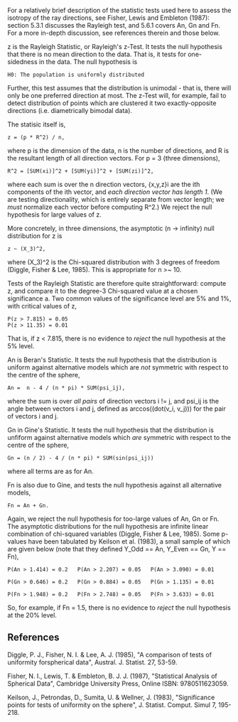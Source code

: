 For a relatively brief description of the statistic tests used here to assess
the isotropy of the ray directions, see Fisher, Lewis and Embleton (1987):
section 5.3.1 discusses the Rayleigh test, and 5.6.1 covers An, Gn and Fn.
For a more in-depth discussion, see references therein and those below.

z is the Rayleigh Statistic, or Rayleigh's z-Test.
It tests the null hypothesis that there is no mean direction to the data.
That is, it tests for one-sidedness in the data. The null hypothesis is

    H0: The population is uniformly distributed

Further, this test assumes that the distribution is unimodal - that is, there
will only be one preferred direction at most. The z-Test will, for example, fail
to detect distribution of points which are clustered it two exactly-opposite
directions (i.e. diametrically bimodal data).

The statisic itself is,

    z = (p * R^2) / n,

where p is the dimension of the data, n is the number of directions, and R is
the resultant length of all direction vectors. For p = 3 (three dimensions),

    R^2 = [SUM(xi)]^2 + [SUM(yi)]^2 + [SUM(zi)]^2,

where each sum is over the n direction vectors, {x,y,z}i are the ith components
of the ith vector, and _each direction vector has length 1_. (We are testing
directionality, which is entirely separate from vector length; we _must_
normalize each vector before computing R^2.) We reject the null hypothesis for
large values of z.

More concretely, in three dimensions, the asymptotic (n -> infinity) null
distribution for z is

    z ~ (X_3)^2,

where (X_3)^2 is the Chi-squared distribution with 3 degrees of freedom (Diggle,
Fisher & Lee, 1985). This is appropriate for n >~ 10.

Tests of the Rayleigh Statistic are therefore quite straightforward: compute z,
and compare it to the degree-3 Chi-squared value at a chosen significance a.
Two common values of the significance level are 5% and 1%, with critical values
of z,

    P(z > 7.815) = 0.05
    P(z > 11.35) = 0.01

That is, if z < 7.815, there is no evidence to _reject_ the null hypothesis at
the 5% level.


An is Beran's Statistic.
It tests the null hypothesis that the distribution is uniform against
alternative models which are _not_ symmetric with respect to the centre of the
sphere,

    An =  n - 4 / (n * pi) * SUM(psi_ij),

where the sum is over _all pairs_ of direction vectors i != j, and psi_ij is
the angle between vectors i and j, defined as arccos((dot(v_i, v_j))) for
the pair of vectors i and j.

Gn in Gine's Statistic.
It tests the null hypothesis that the distribution is unfiform against
alternative models which _are_ symmetric with respect to the centre of the
sphere,

    Gn = (n / 2) - 4 / (n * pi) * SUM(sin(psi_ij))

where all terms are as for An.

Fn is also due to Gine, and tests the null hypothesis against all alternative
models,

    Fn = An + Gn.

Again, we reject the null hypothesis for too-large values of An, Gn or Fn.
The asymptotic distributions for the null hypothesis are infinite linear
combination of chi-squared variables (Diggle, Fisher & Lee, 1985). Some p-values
have been tabulated by Keilson et al. (1983), a small sample of which are given
below (note that they defined Y_Odd == An, Y_Even == Gn, Y == Fn),

    P(An > 1.414) = 0.2   P(An > 2.207) = 0.05   P(An > 3.090) = 0.01

    P(Gn > 0.646) = 0.2   P(Gn > 0.884) = 0.05   P(Gn > 1.135) = 0.01

    P(Fn > 1.948) = 0.2   P(Fn > 2.748) = 0.05   P(Fn > 3.633) = 0.01

So, for example, if Fn = 1.5, there is no evidence to _reject_ the null
hypothesis at the 20% level.



References
----------

Diggle, P. J., Fisher, N. I. & Lee, A. J. (1985),
"A comparison of tests of uniformity forspherical data",
Austral. J. Statist. 27, 53-59.

Fisher, N. I., Lewis, T. & Embleton, B. J. J. (1987),
"Statistical Analysis of Spherical Data",
Cambridge University Press, Online ISBN: 9780511623059.

Keilson, J., Petrondas, D., Sumita, U. & Wellner, J. (1983),
"Significance points for tests of uniformity on the sphere",
J. Statist. Comput. Simul 7, 195-218.

